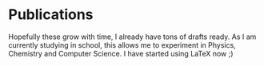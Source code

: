 # Publications

Hopefully these grow with time, I already have tons of drafts ready. As I am currently studying in school, this allows me to experiment in Physics, Chemistry and Computer Science. I have started using LaTeX now ;)
